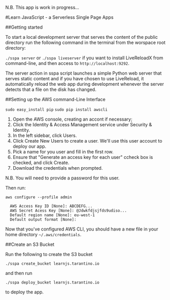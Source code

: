 N.B. This app is work in progress...

#Learn JavaScript - a Serverless Single Page Apps


##Getting started

To start a local development server that serves the content of the public directory run the following command in the terminal from the worspace root directory:

`./sspa server` or `./sspa liveserver` if you want to install LiveReloadX from command-line, 
and then access to `http://localhost:9292`.

The server action in sspa script launches a simple Python web server that serves static content and if you have chosen to use LiveReload, it automatically reload the web app during development whenever the server detects that a file on the disk has changed.

##Setting up the AWS command-Line Interface

`sudo easy_install pip`
`sudo pip install awscli`

1. Open the AWS console, creating an accont if necessary;
2. Click the Identity & Access Management service under Security & Identity.
3. In the left sidebar, click Users.
4. Click Create New Users to create a user. We'll use this user account to deploy our app.
5. Pick a name for you user and fill in the first row.
6. Ensure that "Generate an access key for each user" ccheck box is checked, and click Create.
7. Download the credentials when prompted.

N.B. You will need to provide a password for this user.

Then run:

`aws configure --profile admin`

```
  AWS Access Key ID [None]: ABCDEFG...
  AWS Secret Acess Key [None]: @Jdwkfdjsjfds9udiso...
  Default region name [None]: eu-west-1
  Default output format [None]:
``` 
Now that you've configured AWS CLI, you should have a new file in your home directory `~/.aws/credentials`.

##Create an S3 Bucket

Run the following to create the S3 bucket

`./sspa create_bucket learnjs.tarantino.io`

and then run

`./sspa deploy_bucket learnjs.tarantino.io`

to deploy the app.


 